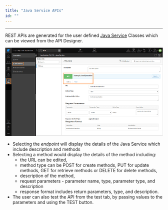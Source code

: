 ```yaml
---
title: "Java Service APIs"
id: ""
---
```

---

REST APIs are generated for the user defined [Java Service](app-development/services/java-services/java-service/) Classes which can be viewed from the API Designer.

[![](/learn/assets/API_java.png)](/learn/assets/API_java.png)

- Selecting the _endpoint_ will display the details of the Java Service which include description and methods
- Selecting a method would display the details of the method including:
    - the URL can be edited,
    - method type can be POST for create methods, PUT for update methods, GET for retrieve methods or DELETE for delete methods,
    - description of the method,
    - request parameters - parameter name, type, parameter type, and description
    - response format includes return parameters, type, and description.
- The user can also test the API from the test tab, by passing values to the parameters and using the TEST button.



